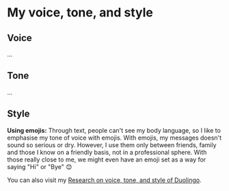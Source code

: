 # My voice, tone, and style

## Voice
...

## Tone
...

## Style
**Using emojis:** Through text, people can't see my body language, so I like to emphasise my tone of voice with emojis. With emojis, my messages doesn't sound so serious or dry. However, I use them only between friends, family and those I know on a friendly basis, not in a professional sphere. With those really close to me, we might even have an emoji set as a way for saying "Hi" or "Bye" 😊


You can also visit my [Research on voice, tone, and style of Duolingo](index.md).
